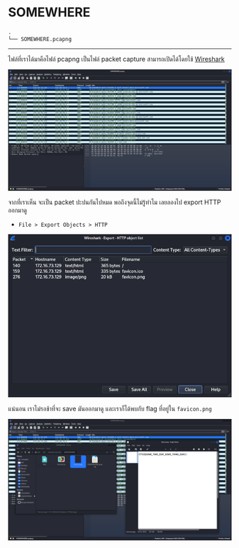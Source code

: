 # SOMEWHERE

```
.
└── SOMEWHERE.pcapng
```

---

ไฟล์ที่เราได้มาคือไฟล์ pcapng เป็นไฟล์ packet capture สามารถเปิดได้โดยใช้ [Wireshark](https://www.wireshark.org)

![1.png](./images/1.png)

จากที่เราเห็น จะเป็น packet ปะปนกันไปหมด พอถึงจุดนี้ไม่รู้ทำไม เลยลองไป export HTTP ออกมาดู

- `File > Export Objects > HTTP`

![2.png](./images/2.png)

แน่นอน เราไม่รอช้าที่จะ save มันออกมาดู และเราก็ได้พบกับ flag ที่อยู่ใน `favicon.png`

![3.png](./images/3.png)
